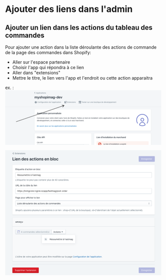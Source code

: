 # Ajouter des liens dans l'admin

## Ajouter un lien dans les actions du tableau des commandes
Pour ajouter une action dans la liste déroulante des actions de commande de la page des commandes dans Shopify:
- Aller sur l'espace partenaire
- Choisir l'app qui répondra à ce lien
- Aller dans "extensions"
- Mettre le titre, le lien vers l'app et l'endroit ou cette action apparaitra

ex. :
![product image 1](/static/img/app-shopify-extensions.png "Extensions")

![product image 1](/static/img/app-shopify-add-extension.png "edit extension")
